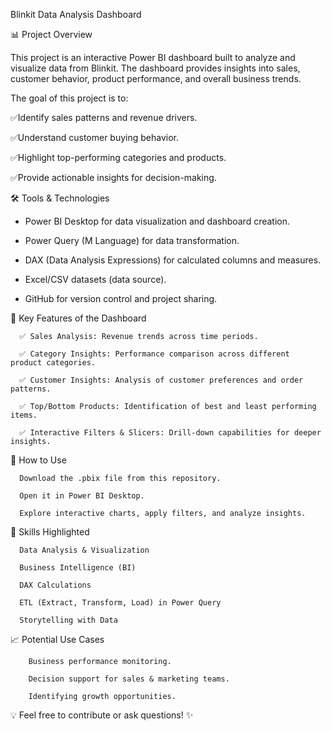 Blinkit Data Analysis Dashboard


📊 Project Overview

This project is an interactive Power BI dashboard built to analyze and visualize data from Blinkit. 
The dashboard provides insights into sales, customer behavior, product performance, and overall business trends.

The goal of this project is to:
  
  ✅Identify sales patterns and revenue drivers.
  
  ✅Understand customer buying behavior.
  
  ✅Highlight top-performing categories and products.
  
  ✅Provide actionable insights for decision-making.

🛠️ Tools & Technologies
  
  *  Power BI Desktop for data visualization and dashboard creation.
  
  *  Power Query (M Language) for data transformation.
  
  *  DAX (Data Analysis Expressions) for calculated columns and measures.
  
  *  Excel/CSV datasets (data source).
  
  *  GitHub for version control and project sharing.

📌 Key Features of the Dashboard
      
      ✅ Sales Analysis: Revenue trends across time periods.
      
      ✅ Category Insights: Performance comparison across different product categories.
      
      ✅ Customer Insights: Analysis of customer preferences and order patterns.
      
      ✅ Top/Bottom Products: Identification of best and least performing items.
      
      ✅ Interactive Filters & Slicers: Drill-down capabilities for deeper insights.


🚀 How to Use
    
      Download the .pbix file from this repository.
      
      Open it in Power BI Desktop.
      
      Explore interactive charts, apply filters, and analyze insights.

🔑 Skills Highlighted

      Data Analysis & Visualization
      
      Business Intelligence (BI)
      
      DAX Calculations
      
      ETL (Extract, Transform, Load) in Power Query
      
      Storytelling with Data

📈 Potential Use Cases

        Business performance monitoring.
        
        Decision support for sales & marketing teams.
        
        Identifying growth opportunities.

💡 Feel free to contribute or ask questions! ✨
